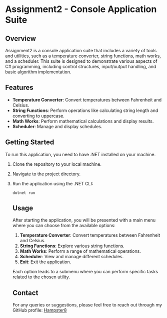 # Assignment2 - Console Application Suite

## Overview

Assignment2 is a console application suite that includes a variety of tools and utilities, such as a temperature converter, string functions, math works, and a scheduler. This suite is designed to demonstrate various aspects of C# programming, including control structures, input/output handling, and basic algorithm implementation.

## Features

- **Temperature Converter**: Convert temperatures between Fahrenheit and Celsius.
- **String Functions**: Perform operations like calculating string length and converting to uppercase.
- **Math Works**: Perform mathematical calculations and display results.
- **Scheduler**: Manage and display schedules.

## Getting Started

To run this application, you need to have .NET installed on your machine.

1. Clone the repository to your local machine.
2. Navigate to the project directory.
3. Run the application using the .NET CLI:

   ```
   dotnet run
   ```
   ## Usage

   After starting the application, you will be presented with a main menu where you can choose from the available options:


   1. **Temperature Converter**: Convert temperatures between Fahrenheit and Celsius.
   2. **String Functions**: Explore various string functions.
   3. **Math Works**: Perform a range of mathematical operations.
   4. **Scheduler**: View and manage different schedules.
   5. **Exit**: Exit the application.

   Each option leads to a submenu where you can perform specific tasks related to the chosen utility.

   ## Contact

   For any queries or suggestions, please feel free to reach out through my GitHub profile: [Hampster8](https://github.com/Hampster8)
